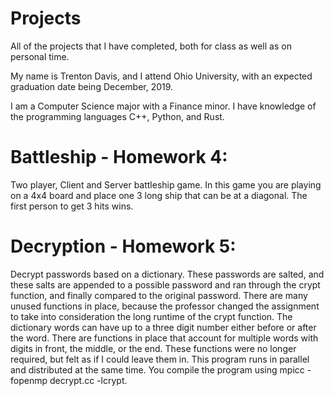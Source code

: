 # Projects
All of the projects that I have completed, both for class as well as on personal time.

My name is Trenton Davis, and I attend Ohio University, with an expected graduation date being December, 2019.

I am a Computer Science major with a Finance minor. I have knowledge of the programming languages C++, Python, and Rust.

# Battleship - Homework 4:

  Two player, Client and Server battleship game. In this game you are playing on a 4x4 board and place one 3 long ship that can be at a diagonal. The first person to get 3 hits wins.

# Decryption - Homework 5:

  Decrypt passwords based on a dictionary. These passwords are salted, and these salts are appended to a possible password and ran through the crypt function, and finally compared to the original password. There are many unused functions in place, because the professor changed the assignment to take into consideration the long runtime of the crypt function. The dictionary words can have up to a three digit number either before or after the word. There are functions in place that account for multiple words with digits in front, the middle, or the end. These functions were no longer required, but felt as if I could leave them in. This program runs in parallel and distributed at the same time. You compile the program using mpicc -fopenmp decrypt.cc -lcrypt.
